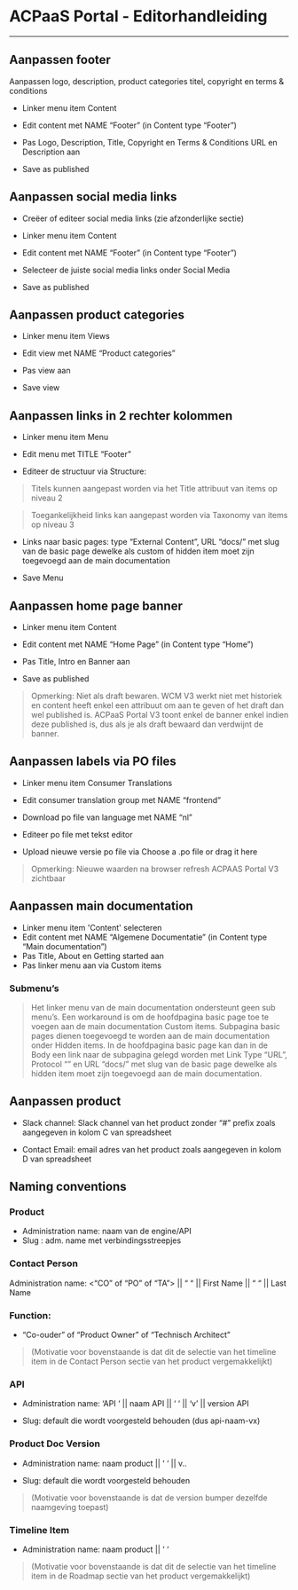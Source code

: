 # ACPaaS Portal - Editorhandleiding
_____________________________________

## Aanpassen footer 

Aanpassen logo, description, product categories titel, copyright en terms & conditions

* Linker menu item Content

* Edit content met NAME “Footer” (in Content type “Footer”)

* Pas Logo, Description, Title, Copyright en Terms & Conditions URL en Description aan

* Save as published


## Aanpassen social media links

* Creëer of editeer social media links (zie afzonderlijke sectie)

* Linker menu item Content

* Edit content met NAME “Footer” (in Content type “Footer”)

* Selecteer de juiste social media links onder Social Media

* Save as published


## Aanpassen product categories

* Linker menu item Views

* Edit view met NAME “Product categories”

* Pas view aan

* Save view


## Aanpassen links in 2 rechter kolommen

* Linker menu item Menu

* Edit menu met TITLE “Footer”

* Editeer de structuur via Structure:

> Titels kunnen aangepast worden via het Title attribuut van items op niveau 2

> Toegankelijkheid links kan aangepast worden via Taxonomy van items op niveau 3 

* Links naar basic pages: type “External Content”, URL “docs/<slug>” met slug van de basic page dewelke als custom of hidden item moet zijn toegevoegd aan de main documentation 

* Save Menu


## Aanpassen home page banner

* Linker menu item Content

* Edit content met NAME “Home Page” (in Content type “Home”)

* Pas Title, Intro en Banner aan

* Save as published

> Opmerking: Niet als draft bewaren. WCM V3 werkt niet met historiek en content heeft enkel een attribuut om aan te geven of het draft dan wel published is. ACPaaS Portal V3 toont enkel de banner enkel indien deze published is, dus als je als draft bewaard dan verdwijnt de banner.


## Aanpassen labels via PO files

* Linker menu item Consumer Translations

* Edit consumer translation group met NAME “frontend”

* Download po file van language met NAME “nl”

* Editeer po file met tekst editor

* Upload nieuwe versie po file via Choose a .po file or drag it here

> Opmerking: Nieuwe waarden na browser refresh ACPAAS Portal V3 zichtbaar


## Aanpassen main documentation


* Linker menu item 'Content' selecteren
* Edit content met NAME “Algemene Documentatie” (in Content type “Main documentation”)
* Pas Title, About en Getting started aan
* Pas linker menu aan via Custom items

### Submenu’s

> Het linker menu van de main documentation ondersteunt geen sub menu’s. Een workaround is om de hoofdpagina basic page toe te voegen aan de main documentation Custom items. Subpagina basic pages dienen toegevoegd te worden aan de main documentation onder Hidden items. In de hoofdpagina basic page kan dan in de Body een link naar de subpagina gelegd worden met Link Type “URL”, Protocol “<other>” en URL “docs/<slug>” met slug van de basic page dewelke als hidden item moet zijn toegevoegd aan de main documentation. 

## Aanpassen product

* Slack channel: Slack channel van het product zonder “#” prefix zoals aangegeven in kolom C van spreadsheet 

* Contact Email: email adres van het product zoals aangegeven in kolom D van spreadsheet 


## Naming conventions

### Product
* Administration name: naam van de engine/API
* Slug : adm. name met verbindingsstreepjes

### Contact Person

Administration name: <“CO” of “PO” of “TA”> || “ “ || First Name || “ “ || Last Name

### Function: 
* “Co-ouder” of “Product Owner” of “Technisch Architect”

> (Motivatie voor bovenstaande is dat dit de selectie van het timeline item in de Contact Person sectie van het product vergemakkelijkt)

### API

* Administration name: ‘API ‘ || naam API || ‘ ‘ || ‘v’ || version API

* Slug: default die wordt voorgesteld behouden (dus api-naam-vx)

### Product Doc Version

* Administration name: naam product || ‘ ‘ || v<Version Major>.<Version Minor>.<Version Patch>

* Slug: default die wordt voorgesteld behouden

> (Motivatie voor bovenstaande is dat de version bumper dezelfde naamgeving toepast)

### Timeline Item

* Administration name: naam product || ‘ <version> ‘

> (Motivatie voor bovenstaande is dat dit de selectie van het timeline item in de Roadmap sectie van het product vergemakkelijkt)
